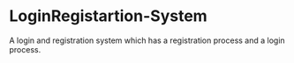 # LoginRegistartion-System
A login and registration system which has a registration process and a login process.
